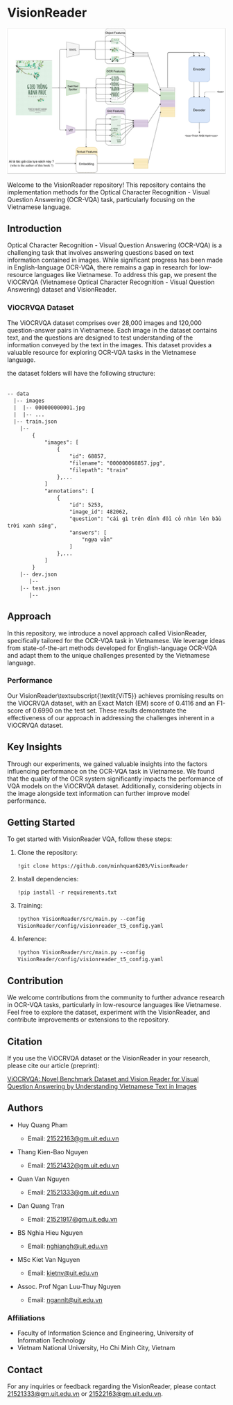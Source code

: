 # VisionReader
![vr_structure](pic/vr_structure.PNG)

Welcome to the VisionReader repository! This repository contains the implementation methods for the Optical Character Recognition - Visual Question Answering (OCR-VQA) task, particularly focusing on the Vietnamese language.

## Introduction

Optical Character Recognition - Visual Question Answering (OCR-VQA) is a challenging task that involves answering questions based on text information contained in images. While significant progress has been made in English-language OCR-VQA, there remains a gap in research for low-resource languages like Vietnamese. To address this gap, we present the ViOCRVQA (Vietnamese Optical Character Recognition - Visual Question Answering) dataset and VisionReader.

### ViOCRVQA Dataset

The ViOCRVQA dataset comprises over 28,000 images and 120,000 question-answer pairs in Vietnamese. Each image in the dataset contains text, and the questions are designed to test understanding of the information conveyed by the text in the images. This dataset provides a valuable resource for exploring OCR-VQA tasks in the Vietnamese language.

the dataset folders will have the following structure:

```angular2html

-- data
  |-- images
  |  |-- 000000000001.jpg
  |  |-- ...
  |-- train.json
  	|-- 
		{
			"images": [
				{
					"id": 68857,
					"filename": "000000068857.jpg",
					"filepath": "train"
				},...
			]
			"annotations": [
                {
                    "id": 5253,
                    "image_id": 482062,
                    "question": "cái gì trên đỉnh đồi cỏ nhìn lên bầu trời xanh sáng",
                    "answers": [
                        "ngựa vằn"
                    ]
                },...
            ]
		}
	|-- dev.json
	   |--
	|-- test.json
       |--

```

## Approach

In this repository, we introduce a novel approach called VisionReader, specifically tailored for the OCR-VQA task in Vietnamese. We leverage ideas from state-of-the-art methods developed for English-language OCR-VQA and adapt them to the unique challenges presented by the Vietnamese language.

### Performance

Our VisionReader\textsubscript{\textit{ViT5}} achieves promising results on the ViOCRVQA dataset, with an Exact Match (EM) score of 0.4116 and an F1-score of 0.6990 on the test set. These results demonstrate the effectiveness of our approach in addressing the challenges inherent in a ViOCRVQA dataset.

## Key Insights

Through our experiments, we gained valuable insights into the factors influencing performance on the OCR-VQA task in Vietnamese. We found that the quality of the OCR system significantly impacts the performance of VQA models on the ViOCRVQA dataset. Additionally, considering objects in the image alongside text information can further improve model performance.


## Getting Started

To get started with VisionReader VQA, follow these steps:

1. Clone the repository:
   ```
   !git clone https://github.com/minhquan6203/VisionReader
   ```

2. Install dependencies:
   ```
   !pip install -r requirements.txt
   ```

3. Training:
   ```
   !python VisionReader/src/main.py --config VisionReader/config/visionreader_t5_config.yaml
   ```

4. Inference:
   ```
   !python VisionReader/src/main.py --config VisionReader/config/visionreader_t5_config.yaml
   ```
## Contribution

We welcome contributions from the community to further advance research in OCR-VQA tasks, particularly in low-resource languages like Vietnamese. Feel free to explore the dataset, experiment with the VisionReader, and contribute improvements or extensions to the repository.

## Citation

If you use the ViOCRVQA dataset or the VisionReader in your research, please cite our article (preprint):

[ViOCRVQA: Novel Benchmark Dataset and Vision Reader for Visual Question Answering by Understanding Vietnamese Text in Images](link)

## Authors

- Huy Quang Pham
  - Email: [21522163@gm.uit.edu.vn](mailto:21522163@gm.uit.edu.vn)

- Thang Kien-Bao Nguyen
  - Email: [21521432@gm.uit.edu.vn](mailto:21521432@gm.uit.edu.vn)

- Quan Van Nguyen
  - Email: [21521333@gm.uit.edu.vn](mailto:21521333@gm.uit.edu.vn)

- Dan Quang Tran
  - Email: [21521917@gm.uit.edu.vn](mailto:21521917@gm.uit.edu.vn)

- BS Nghia Hieu Nguyen
  - Email: [nghiangh@uit.edu.vn](mailto:nghiangh@uit.edu.vn)

- MSc Kiet Van Nguyen
  - Email: [kietnv@uit.edu.vn](mailto:kietnv@uit.edu.vn)

- Assoc. Prof Ngan Luu-Thuy Nguyen
  - Email: [ngannlt@uit.edu.vn](mailto:ngannlt@uit.edu.vn)

### Affiliations

- Faculty of Information Science and Engineering, University of Information Technology
- Vietnam National University, Ho Chi Minh City, Vietnam

## Contact

For any inquiries or feedback regarding the VisionReader, please contact  [21521333@gm.uit.edu.vn](mailto:21521333@gm.uit.edu.vn) or [21522163@gm.uit.edu.vn](mailto:21522163@gm.uit.edu.vn).
